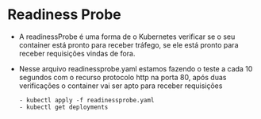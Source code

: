 # Readiness Probe

 - A readinessProbe é uma forma de o Kubernetes verificar se o seu container está pronto para receber tráfego, se ele está pronto para receber requisições vindas de fora.
 
 - Nesse arquivo readinessprobe.yaml estamos fazendo o teste a cada 10 segundos com o recurso protocolo http na porta 80, após duas verificações o container vai ser apto para receber requisições

       - kubectl apply -f readinessprobe.yaml
       - kubectl get deployments
    